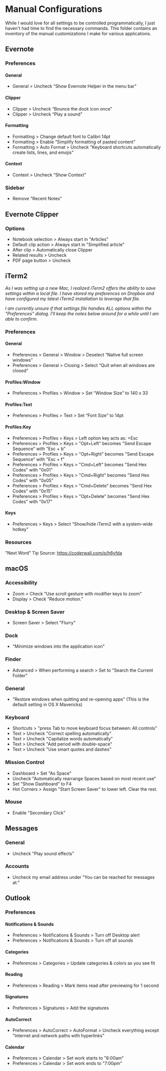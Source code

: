 # Manual Configurations

While I would love for all settings to be controlled programmatically, I just haven't had time to find the necessary commands. This folder contains an inventory of the manual customizations I make for various applications.

## Evernote

### Preferences

#### General

* General > Uncheck “Show Evernote Helper in the menu bar"

#### Clipper

* Clipper > Uncheck “Bounce the dock icon once”
* Clipper > Uncheck “Play a sound"

#### Formatting

* Formatting > Change default font to Calibri 14pt
* Formatting > Enable “Simplify formatting of pasted content”
* Formatting > Auto Format > Uncheck "Keyboard shortcuts automatically create lists, lines, and emojis"

#### Context

* Context > Uncheck “Show Context"

### Sidebar

* Remove "Recent Notes"

## Evernote Clipper

### Options

* Notebook selection > Always start in "Articles"
* Default clip action > Always start in "Simplified article"
* After clip > Automatically close Clipper
* Related results > Uncheck
* PDF page button > Uncheck

## iTerm2

*As I was setting up a new Mac, I realized iTerm2 offers the ability to save settings
within a local file. I have stored my preferences on Dropbox and have configured
my latest iTerm2 installation to leverage that file.*

*I am currently unsure if that settings file handles ALL options within the
"Preferences" dialog. I'll keep the notes below around for a while until
I am able to confirm.*

### Preferences

#### General

* Preferences > General > Window > Deselect “Native full screen windows”
* Preferences > General > Closing > Select “Quit when all windows are closed"

#### Profiles:Window

* Preferences > Profiles > Window > Set “Window Size” to 140 x 33

#### Profiles:Text

* Preferences > Profiles > Text > Set “Font Size” to 14pt

#### Profiles:Key

* Preferences > Profiles > Keys > Left option key acts as: +Esc
* Preferences > Profiles > Keys > "Opt+Left” becomes "Send Escape Sequence” with "Esc + b”
* Preferences > Profiles > Keys > "Opt+Right” becomes "Send Escape Sequence” with "Esc + f"
* Preferences > Profiles > Keys > "Cmd+Left" becomes "Send Hex Codes" with "0x01"
* Preferences > Profiles > Keys > "Cmd+Right" becomes "Send Hex Codes" with "0x05"
* Preferences > Profiles > Keys > "Cmd+Delete" becomes "Send Hex Codes" with "0x15"
* Preferences > Profiles > Keys > "Opt+Delete" becomes "Send Hex Codes" with "0x17"

#### Keys

* Preferences > Keys > Select “Show/hide iTerm2 with a system-wide hotkey”

### Resources

"Next Word” Tip Source: https://coderwall.com/p/h6yfda

## macOS

### Accessibility

* Zoom > Check "Use scroll gesture with modifier keys to zoom"
* Display > Check “Reduce motion.”

### Desktop & Screen Saver

* Screen Saver > Select "Flurry"

### Dock

* "Minimize windows into the application icon"

### Finder

* Advanced > When performing a search > Set to "Search the Current Folder"

### General

* "Restore windows when quitting and re-opening apps" (This is the default setting in OS X Mavericks)

### Keyboard

* Shortcuts > "press Tab to move keyboard focus between: All controls"
* Text > Uncheck "Correct spelling automatically"
* Text > Uncheck "Capitalize words automatically"
* Text > Uncheck "Add period with double-space"
* Text > Uncheck "Use smart quotes and dashes"

### Mission Control

* Dashboard > Set "As Space"
* Uncheck "Automatically rearrange Spaces based on most recent use"
* Set "Show Dashboard" to F4
* Hot Corners > Assign "Start Screen Saver" to lower left. Clear the rest.

### Mouse

* Enable "Secondary Click"

## Messages

### General

* Uncheck "Play sound effects"

### Accounts

* Uncheck my email address under "You can be reached for messages at:"

## Outlook

### Preferences

#### Notifications & Sounds

* Preferences > Notifications & Sounds > Turn off Desktop alert
* Preferences > Notifications & Sounds > Turn off all sounds

#### Categories

* Preferences > Categories > Update categories & colors as you see fit

#### Reading

* Preferences > Reading > Mark items read after previewing for 1 second

#### Signatures

* Preferences > Signatures > Add the signatures

#### AutoCorrect

* Preferences > AutoCorrect > AutoFormat > Uncheck everything except "Internet and network paths with hyperlinks"

#### Calendar

* Preferences > Calendar > Set work starts to "8:00am"
* Preferences > Calendar > Set work ends to "7:00pm"
